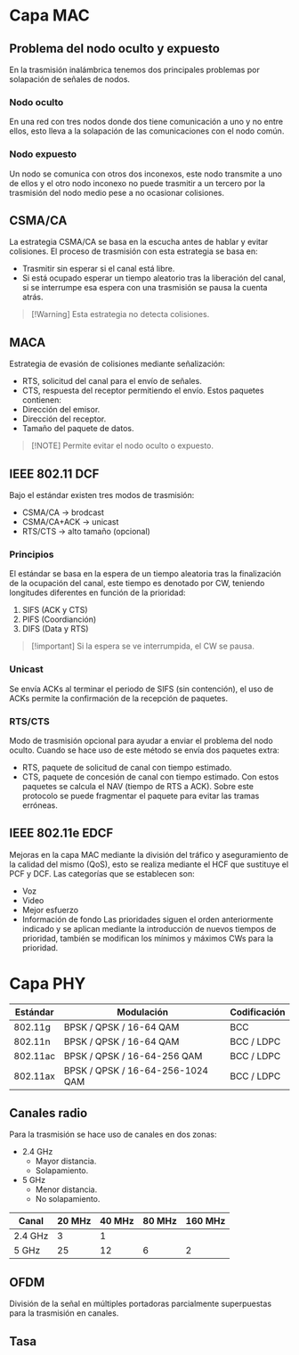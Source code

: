 # Capa MAC
## Problema del nodo oculto y expuesto
En la trasmisión inalámbrica tenemos dos principales problemas por solapación de señales de nodos.
### Nodo oculto
En una red con tres nodos donde dos tiene comunicación a uno y no entre ellos, esto lleva a la solapación de las comunicaciones con el nodo común.
### Nodo expuesto
Un nodo se comunica con otros dos inconexos, este nodo transmite a uno de ellos y el otro nodo inconexo no puede trasmitir a un tercero por la trasmisión del nodo medio pese a no ocasionar colisiones.
## CSMA/CA
La estrategia CSMA/CA se basa en la escucha antes de hablar y evitar colisiones. El proceso de trasmisión con esta estrategia se basa en:
- Trasmitir sin esperar si el canal está libre.
- Si está ocupado esperar un tiempo aleatorio tras la liberación del canal, si se interrumpe esa espera con una trasmisión se pausa la cuenta atrás.
>[!Warning] Esta estrategia no detecta colisiones.
## MACA
Estrategia de evasión de colisiones mediante señalización:
- RTS, solicitud del canal para el envío de señales.
- CTS, respuesta del receptor permitiendo el envío.
Estos paquetes contienen:
- Dirección del emisor.
- Dirección del receptor.
- Tamaño del paquete de datos.
>[!NOTE] Permite evitar el nodo oculto o expuesto.
## IEEE 802.11 DCF
Bajo el estándar existen tres modos de trasmisión:
- CSMA/CA → brodcast
- CSMA/CA+ACK → unicast
- RTS/CTS → alto tamaño (opcional)
### Principios
El estándar se basa en la espera de un tiempo aleatoria tras la finalización de la ocupación del canal, este tiempo es denotado por CW, teniendo longitudes diferentes en función de la prioridad:
1. SIFS (ACK y CTS)
2. PIFS (Coordianción)
3. DIFS (Data y RTS)
>[!important] Si la espera se ve interrumpida, el CW se pausa.
### Unicast
Se envía ACKs al terminar el periodo de SIFS (sin contención), el uso de ACKs permite la confirmación de la recepción de paquetes.
### RTS/CTS
Modo de trasmisión opcional para ayudar a enviar el problema del nodo oculto. Cuando se hace uso de este método se envía dos paquetes extra:
- RTS, paquete de solicitud de canal con tiempo estimado.
- CTS, paquete de concesión de canal con tiempo estimado.
Con estos paquetes se calcula el NAV (tiempo de RTS a ACK).
Sobre este protocolo se puede fragmentar el paquete para evitar las tramas erróneas.
## IEEE 802.11e EDCF
Mejoras en la capa MAC mediante la división del tráfico y aseguramiento de la calidad del mismo (QoS), esto se realiza mediante el HCF que sustituye el PCF y DCF.
Las categorías que se establecen son:
- Voz
- Video
- Mejor esfuerzo
- Información de fondo
Las prioridades siguen el orden anteriormente indicado y se aplican mediante la introducción de nuevos tiempos de prioridad, también se modifican los mínimos y máximos CWs para la prioridad.
# Capa PHY
| Estándar | Modulación                       | Codificación |
| -------- | -------------------------------- | ------------ |
| 802.11g  | BPSK / QPSK / 16-64 QAM          | BCC          |
| 802.11n  | BPSK / QPSK / 16-64 QAM          | BCC / LDPC   |
| 802.11ac | BPSK / QPSK / 16-64-256 QAM      | BCC / LDPC   |
| 802.11ax | BPSK / QPSK / 16-64-256-1024 QAM | BCC / LDPC   |
## Canales radio
Para la trasmisión se hace uso de canales en dos zonas:
- 2.4 GHz
	- Mayor distancia.
	- Solapamiento.
- 5 GHz
	- Menor distancia.
	- No solapamiento.

| Canal   | 20 MHz | 40 MHz | 80 MHz | 160 MHz |
| ------- | ------ | ------ | ------ | ------- |
| 2.4 GHz | 3      | 1      |        |         |
| 5 GHz   | 25     | 12     | 6      | 2       | 
## OFDM
División de la señal en múltiples portadoras parcialmente superpuestas para la trasmisión en canales.
## Tasa
